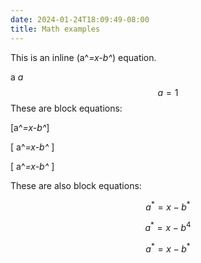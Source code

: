 ```yaml
---
date: 2024-01-24T18:09:49-08:00
title: Math examples
---
```

This is an inline \(a^*=x-b^*\) equation.

a $a$ 
$$a=1$$
These are block equations:

\[a^*=x-b^*\]

\[ a^*=x-b^* \]

\[
a^*=x-b^*
\]

These are also block equations:

$$a^*=x-b^*$$

$$a^*=x-b^4$$

$$
a^*=x-b^*
$$